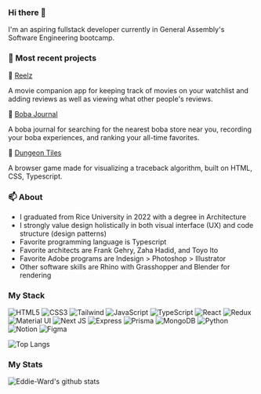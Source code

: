 ### Hi there 👋

I'm an aspiring fullstack developer currently in General Assembly's Software Engineering bootcamp.

### :newspaper: Most recent projects


:movie_camera: [Reelz](https://net-reelz.netlify.app)

A movie companion app for keeping track of movies on your watchlist and adding reviews as well as viewing what other people's reviews.


:tea: [Boba Journal](https://edward-boba-journal.netlify.app)

A boba journal for searching for the nearest boba store near you, recording your boba experiences, and ranking your all-time favorites.


:key: [Dungeon Tiles](https://edward-dungeon-tiles.netlify.app)

A browser game made for visualizing a traceback algorithm, built on HTML, CSS, Typescript.

### :mailbox: About

- I graduated from Rice University in 2022 with a degree in Architecture
- I strongly value design holistically in both visual interface (UX) and code structure (design patterns)
- Favorite programming language is Typescript
- Favorite architects are Frank Gehry, Zaha Hadid, and Toyo Ito
- Favorite Adobe programs are Indesign > Photoshop > Illustrator
- Other software skills are Rhino with Grasshopper and Blender for rendering

### My Stack

![HTML5](https://img.shields.io/badge/HTML5-E34F26?style=for-the-badge&logo=html5&logoColor=white)
![CSS3](https://img.shields.io/badge/CSS3-1572B6?style=for-the-badge&logo=css3&logoColor=white)
![Tailwind](https://img.shields.io/badge/Tailwind_CSS-38B2AC?style=for-the-badge&logo=tailwind-css&logoColor=white)
![JavaScript](https://img.shields.io/badge/JavaScript-323330?style=for-the-badge&logo=javascript&logoColor=F7DF1E)
![TypeScript](https://img.shields.io/badge/TypeScript-007ACC?style=for-the-badge&logo=typescript&logoColor=white)
![React](https://img.shields.io/badge/React-20232A?style=for-the-badge&logo=react&logoColor=61DAFB)
![Redux](https://img.shields.io/badge/Redux-593D88?style=for-the-badge&logo=redux&logoColor=white)
![Material UI](https://img.shields.io/badge/Material%20UI-007FFF?style=for-the-badge&logo=mui&logoColor=white)
![Next JS](https://img.shields.io/badge/next.js-000000?style=for-the-badge&logo=nextdotjs&logoColor=white)
![Express](https://img.shields.io/badge/Express.js-000000?style=for-the-badge&logo=express&logoColor=white)
![Prisma](https://img.shields.io/badge/Prisma-3982CE?style=for-the-badge&logo=Prisma&logoColor=white)
![MongoDB](https://img.shields.io/badge/MongoDB-4EA94B?style=for-the-badge&logo=mongodb&logoColor=white)
![Python](https://img.shields.io/badge/Python-FFD43B?style=for-the-badge&logo=python&logoColor=blue)
![Notion](https://img.shields.io/badge/Notion-000000?style=for-the-badge&logo=notion&logoColor=white)
![Figma](https://img.shields.io/badge/Figma-F24E1E?style=for-the-badge&logo=figma&logoColor=white)

![Top Langs](https://github-readme-stats.vercel.app/api/top-langs/?username=Eddie-Ward&layout=compact&theme=dracula)

### My Stats

![Eddie-Ward's github stats](https://github-readme-stats.vercel.app/api?username=eddie-ward&show_icons=true&theme=dracula)

<!--
**Eddie-Ward/Eddie-Ward** is a ✨ _special_ ✨ repository because its `README.md` (this file) appears on your GitHub profile.

Here are some ideas to get you started:

- 🔭 I’m currently working on ...
- 🌱 I’m currently learning ...
- 👯 I’m looking to collaborate on ...
- 🤔 I’m looking for help with ...
- 💬 Ask me about ...
- 📫 How to reach me: ...
- 😄 Pronouns: ...
- ⚡ Fun fact: ...
-->
